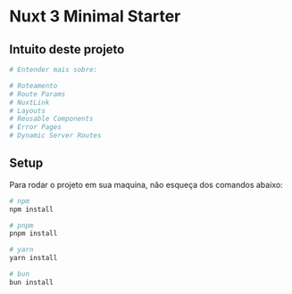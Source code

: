 # Nuxt 3 Minimal Starter

## Intuito deste projeto

```bash
# Entender mais sobre:

# Roteamento
# Route Params
# NuxtLink
# Layouts
# Reusable Components
# Error Pages
# Dynamic Server Routes

```

## Setup

Para rodar o projeto em sua maquina, não esqueça dos comandos abaixo:

```bash
# npm
npm install

# pnpm
pnpm install

# yarn
yarn install

# bun
bun install
```
